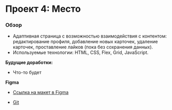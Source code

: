 # Проект 4: Место

### Обзор
* Адаптивная страница с возможностью взаимодействия с контентом: редактирование профиля, добавление новых карточек, удаление карточек, проставление лайков (пока без сохранения данных).
* Используемые технологии: HTML, CSS, Flex, Grid, JavaScript.

**Будущие доработки:** 
* Что-то будет

**Figma**

* [Ссылка на макет в Figma](https://www.figma.com/file/bjyvbKKJN2naO0ucURl2Z0/JavaScript.-Sprint-5?node-id=14975%3A2)

* [Git](https://egyakgit.github.io/mesto)